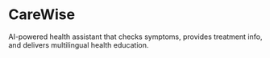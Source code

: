 # CareWise
AI-powered health assistant that checks symptoms, provides treatment info, and delivers multilingual health education.
